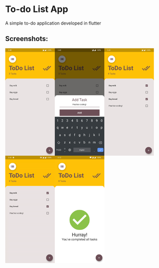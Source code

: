 # To-do List App

A simple to-do application developed in flutter

## Screenshots:

<img src="ss/1.jpg" height=343 align=left>
<img src="ss/2.jpg" height=343 align=left>
<img src="ss/3.jpg" height=343 align=left>
<img src="ss/4.gif" height=343 align=left>
<img src="ss/5.jpg" height=343>

